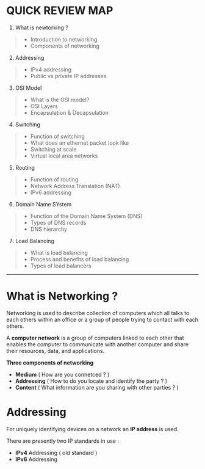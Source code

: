 # QUICK REVIEW MAP
    
       
 1.  What is newtorking ?
 
   > + Introduction to networking
   > + Components of networking
    
 2. Addressing
   
   > + IPv4 addressing
   > + Public vs private IP addresses
   
 3. OSI Model
   
   > + What is the OSI model?
   > + OSI Layers
   > + Encapsulation & Decapsulation
   
 4. Switching
   
   > + Function of switching
   > + What does an ethernet packet look like
   > + Switching at scale
   > + Virtual local area networks
 
 5. Routing
   
   > + Function of routing
   > + Network Address Translation (NAT)
   > + IPv6 addressing
 
 6. Domain Name SYstem
   
   > + Function of the Domain Name System (DNS)
   > + Types of DNS records
   > + DNS hierarchy
 
 7. Load Balancing
   
   > + What is load balancing
   > + Process and benefits of load balancing
   > + Types of load balancers
   
<hr>

# What is Networking ?
  
  Networking is used to describe collection of computers which all talks to each others within an office or 
  a group of people trying to contact with each others.
  
  A **computer network** is a group of computers linked to each other that enables the computer to communicate with another computer 
  and share their resources, data, and applications.
  
 **Three components of networking**
      
   + **Medium** ( How are you connetced ? )
   + **Addressing** ( How to do you locate and identify the party ? )
   + **Content** ( What information are you sharing with other parties ? )
   
# Addressing
   
   For uniquely identifying devices on a network an **IP address** is used.
   
   There are presently two IP standards in use :
      
   + **IPv4** Addressing ( old standard )
   + **IPv6** Addressing
   
      
